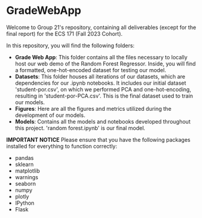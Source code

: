 # GradeWebApp
Welcome to Group 21's repository, containing all deliverables (except for the final report) for the ECS 171 (Fall 2023 Cohort).

In this repository, you will find the following folders:
- **Grade Web App**: This folder contains all the files necessary to locally host our web demo of the Random Forest Regressor. Inside, you will find a formatted, one-hot-encoded dataset for testing our model.
- **Datasets**: This folder houses all iterations of our datasets, which are dependencies for our .ipynb notebooks. It includes our initial dataset 'student-por.csv', on which we performed PCA and one-hot-encoding, resulting in 'student-por-PCA.csv'. This is the final dataset used to train our models.
- **Figures**: Here are all the figures and metrics utilized during the development of our models.
- **Models**: Contains all the models and notebooks developed throughout this project. 'random forest.ipynb' is our final model.

**IMPORTANT NOTICE**
Please ensure that you have the following packages installed for everything to function correctly:
- pandas
- sklearn
- matplotlib
- warnings
- seaborn
- numpy
- plotly
- IPython
- Flask